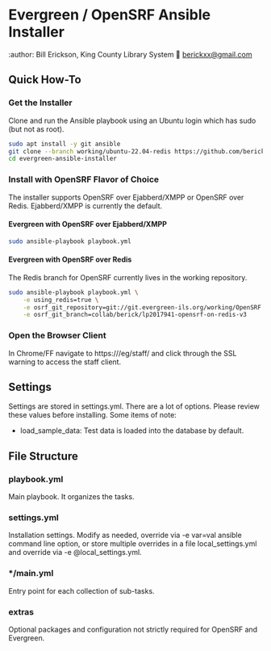 # Evergreen / OpenSRF Ansible Installer
:author: Bill Erickson, King County Library System
:email: berickxx@gmail.com      

## Quick How-To

### Get the Installer

Clone and run the Ansible playbook using an Ubuntu login which has sudo
(but not as root).

```sh
sudo apt install -y git ansible
git clone --branch working/ubuntu-22.04-redis https://github.com/berick/evergreen-ansible-installer.git
cd evergreen-ansible-installer
```

### Install with OpenSRF Flavor of Choice

The installer supports OpenSRF over Ejabberd/XMPP or OpenSRF over Redis.
Ejabberd/XMPP is currently the default.

#### Evergreen with OpenSRF over Ejabberd/XMPP

```sh
sudo ansible-playbook playbook.yml
```

#### Evergreen with OpenSRF over Redis

The Redis branch for OpenSRF currently lives in the working repository.

```sh
sudo ansible-playbook playbook.yml \
    -e using_redis=true \
    -e osrf_git_repository=git://git.evergreen-ils.org/working/OpenSRF.git \
    -e osrf_git_branch=collab/berick/lp2017941-opensrf-on-redis-v3
```

### Open the Browser Client

In Chrome/FF navigate to https://<HOSTNAME>/eg/staff/ and click 
through the SSL warning to access the staff client.

## Settings

Settings are stored in settings.yml.  There are a lot of options.  Please
review these values before installing.  Some items of note:

* load_sample_data: Test data is loaded into the database by default.

## File Structure

### playbook.yml 

Main playbook.  It organizes the tasks.

### settings.yml

Installation settings.  Modify as needed, override via -e var=val
ansible command line option, or store multiple overrides in a file
local_settings.yml and override via -e @local_settings.yml.

### \*/main.yml

Entry point for each collection of sub-tasks.

### extras

Optional packages and configuration not strictly required for OpenSRF 
and Evergreen.
